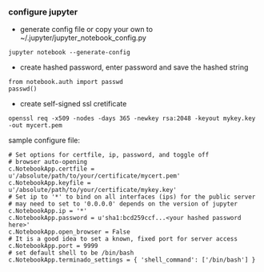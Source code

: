 ### configure jupyter
 - generate config file or copy your own to ~/.jupyter/jupyter_notebook_config.py
  ```
  jupyter notebook --generate-config
  ```
 - create hashed password, enter password and save the hashed string 
  ```
  from notebook.auth import passwd
  passwd()
  ```
 - create self-signed ssl cretificate 
  ```
  openssl req -x509 -nodes -days 365 -newkey rsa:2048 -keyout mykey.key -out mycert.pem
  ```
  
 sample configure file:
   ```
# Set options for certfile, ip, password, and toggle off
# browser auto-opening
c.NotebookApp.certfile = u'/absolute/path/to/your/certificate/mycert.pem'
c.NotebookApp.keyfile = u'/absolute/path/to/your/certificate/mykey.key'
# Set ip to '*' to bind on all interfaces (ips) for the public server
# may need to set to '0.0.0.0' depends on the version of jupyter 
c.NotebookApp.ip = '*'
c.NotebookApp.password = u'sha1:bcd259ccf...<your hashed password here>'
c.NotebookApp.open_browser = False
# It is a good idea to set a known, fixed port for server access
c.NotebookApp.port = 9999 
# set default shell to be /bin/bash
c.NotebookApp.terminado_settings = { 'shell_command': ['/bin/bash'] }
   ```
